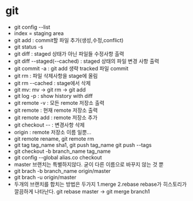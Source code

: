 # git
- git config --list
- index = staging area
- git add : commit할 파일 추가(생성,수정,conflict)
- git status -s
- git diff : staged 상태가 아닌 파일들 수정사항 출력
- git diff --staged(--cached) : staged 상태의 파일 변경 사항 출력
- git commit -a : git add 생략 tracked 파일 commit
- git rm : 파일 삭제사항을 stage에 올림
- git rm --cached : stage에서 삭제
- git mv: mv -> git rm -> git add
- git log -p : show history with diff
- git remote -v : 모든 remote 저장소 출력
- git remote : 현재 remote 저장소 출력
- git remote add :  remote 저장소 추가
- git checkout -- : 변경사항 삭제
- origin : remote 저장소 이름 일뿐... 
- git remote rename, git remote rm
- git tag tag_name sha1, git push tag_name git push --tags
- git checkout -b branch_name tag_name
- git config --global alias.co checkout
- master 브랜치는 특별하지않다. 굳이 다른 이름으로 바꾸지 않는 것 뿐
- git brach -b branch_name origin/master
- git brach -u origin/master
- 두개의 브랜치를 합치는 방법은 두가지 1.merge 2.rebase rebase가 히스토리가 깔끔하게 나타난다. git rebase master -> git merge branch1

